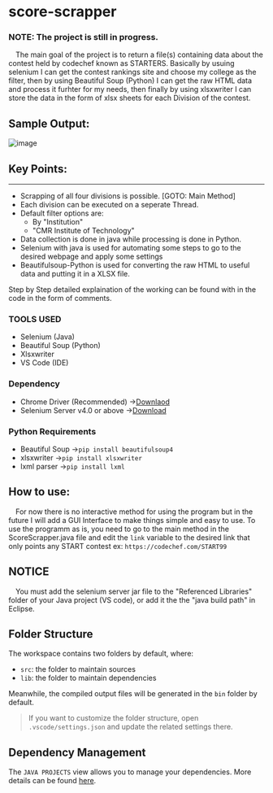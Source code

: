 # score-scrapper
### NOTE: The project is still in progress.
&ensp;&ensp;The main goal of the project is to return a file(s) containing data about the contest held by codechef known as STARTERS. Basically by usuing selenium I can get the contest rankings site and choose my college as the filter, then by using Beautiful Soup (Python) I can get the raw HTML data and process it furhter for my needs, then finally by using xlsxwriter I can store the data in the form of xlsx sheets for each Division of the contest.
## Sample Output:
![image](https://github.com/agent-storm/score-scrapper/assets/117740222/7b5ffb45-e2f1-40f4-978b-775f3fce997b)


## Key Points:
----------------
- Scrapping of all four divisions is possible. [GOTO: Main Method]
-  Each division can be executed on a seperate Thread.
- Default filter options are:
    - By "Institution"
    - "CMR Institute of Technology"
- Data collection is done in java while processing is done in Python.
- Selenium with java is used for automating some steps to go to the desired webpage and apply some settings
- Beautifulsoup-Python is used for converting the raw HTML to useful data and putting it in a XLSX file.

Step by Step detailed explaination of the working can be found with in the code in the form of comments.
### TOOLS USED
- Selenium (Java)
- Beautiful Soup (Python)
- Xlsxwriter
- VS Code (IDE)

### Dependency
- Chrome Driver (Recommended)   ->[Downlaod](https://googlechromelabs.github.io/chrome-for-testing/)
- Selenium Server v4.0 or above ->[Download](https://www.selenium.dev/downloads/)

### Python Requirements
- Beautiful Soup              ->`pip install beautifulsoup4`
- xlsxwriter                  ->`pip install xlsxwriter`
- lxml parser                 ->`pip install lxml`
  
## How to use:
&ensp;&ensp;For now there is no interactive method for using the program but in the future I will add a GUI Interface to make things simple and easy to use. To use the programm as is, you need to go to the main method in the ScoreScrapper.java file and edit the `link` variable to the desired link that only points any START contest ex: `https://codechef.com/START99`
## NOTICE
&ensp;&ensp;You must add the selenium server jar file to the "Referenced Libraries" folder of your Java project (VS code), or add it the the "java build path" in Eclipse.

## Folder Structure

The workspace contains two folders by default, where:

- `src`: the folder to maintain sources
- `lib`: the folder to maintain dependencies

Meanwhile, the compiled output files will be generated in the `bin` folder by default.

> If you want to customize the folder structure, open `.vscode/settings.json` and update the related settings there.

## Dependency Management

The `JAVA PROJECTS` view allows you to manage your dependencies. More details can be found [here](https://github.com/microsoft/vscode-java-dependency#manage-dependencies).
